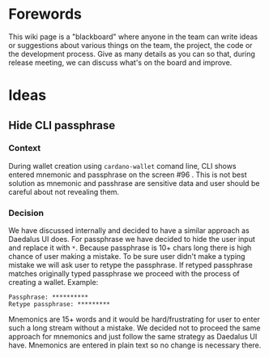 # Forewords

This wiki page is a "blackboard" where anyone in the team can write ideas or suggestions about various things on the team, the project, the code or the development process. Give as many details as you can so that, during release meeting, we can discuss what's on the board and improve. 

# Ideas

## Hide CLI passphrase

### Context 

During wallet creation using `cardano-wallet` comand line, CLI shows entered mnemonic and passphrase on the screen #96 . This is not best solution as mnemonic and passhrase are sensitive data and user should be careful about not revealing them.

### Decision 

We have discussed internally and decided to have a similar approach as Daedalus UI does. For passphrase we have decided to hide the user input and replace it with `*`. Because passphrase is 10+ chars long there is high chance of user making a mistake. To be sure user didn't make a typing mistake we will ask user to retype the passphrase. If retyped passphrase matches originally typed passphrase we proceed with the process of creating a wallet. Example:
```shell
Passphrase: **********
Retype passphrase: *********
```

Mnemonics are 15+ words and it would be hard/frustrating for user to enter such a long stream without a mistake. We decided not to proceed the same approach for mnemonics and just follow the same strategy as Daedalus UI have. Mnemonics are entered in plain text so no change is necessary there.
